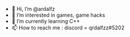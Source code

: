 - 👋 Hi, I’m @ardalfz
- 👀 I’m interested in games, game hacks
- 🌱 I’m currently learning C++
- 📫 How to reach me : discord = qrdalfzz#5202
